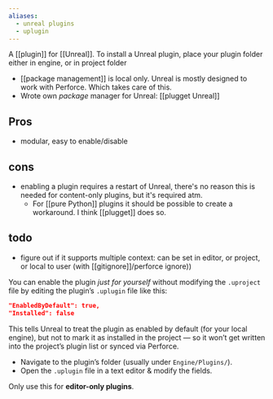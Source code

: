 ```yaml
---
aliases:
  - unreal plugins
  - uplugin
---
```

A [[plugin]] for [[Unreal]].
To install a Unreal plugin, place your plugin folder either in engine, or in project folder

- [[package management]] is local only.
  Unreal is mostly designed to work with Perforce. Which takes care of this.
- Wrote own *package* manager for Unreal: [[plugget Unreal]]

## Pros
- modular, easy to enable/disable
## cons
- enabling a plugin requires a restart of Unreal, there's no reason this is needed for content-only plugins, but it's required atm.
	- For [[pure Python]] plugins it should be possible to create a workaround. I think [[plugget]] does so.

## todo
- figure out if it supports multiple context:
  can be set in editor, or project, or local to user (with [[gitignore]]/perforce ignore))

You can enable the plugin _just for yourself_ without modifying the `.uproject` file by editing the plugin’s `.uplugin` file like this:

```json
"EnabledByDefault": true,
"Installed": false
```
This tells Unreal to treat the plugin as enabled by default (for your local engine), but not to mark it as installed in the project — so it won’t get written into the project’s plugin list or synced via Perforce.

- Navigate to the plugin’s folder (usually under `Engine/Plugins/`).
- Open the `.uplugin` file in a text editor & modify the fields.

Only use this for **editor-only plugins**.



